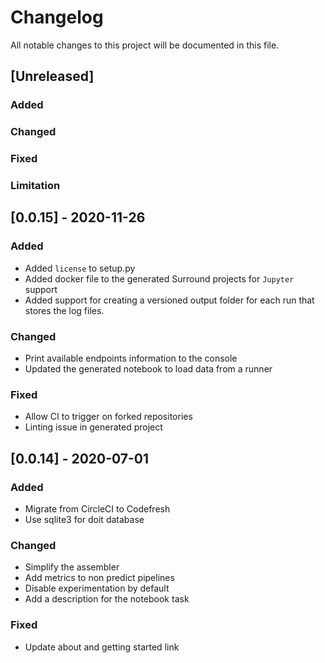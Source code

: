 # Changelog

All notable changes to this project will be documented in this file.

## [Unreleased]

### Added

### Changed

### Fixed

### Limitation

## [0.0.15] - 2020-11-26

### Added

- Added `license` to setup.py
- Added docker file to the generated Surround projects for `Jupyter` support
- Added support for creating a versioned output folder for each run that stores the log files.

### Changed

- Print available endpoints information to the console
- Updated the generated notebook to load data from a runner

### Fixed

- Allow CI to trigger on forked repositories
- Linting issue in generated project

## [0.0.14] - 2020-07-01

### Added

- Migrate from CircleCI to Codefresh
- Use sqlite3 for doit database

### Changed

- Simplify the assembler
- Add metrics to non predict pipelines
- Disable experimentation by default
- Add a description for the notebook task

### Fixed

- Update about and getting started link
